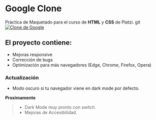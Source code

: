 # Google Clone
Práctica de Maquetado para el curso de **HTML** y **CSS** de Platzi.
git 
[![Clone de Google](https://media2.giphy.com/media/dZ8ZSkqJAEvb4j09gd/giphy.gif "Clone de Google")](https://media2.giphy.com/media/dZ8ZSkqJAEvb4j09gd/giphy.gif "Clone de Google")

## El proyecto contiene: 
- Mejoras responsive 
- Corrección de bugs
- Optimización para más navegadores (Edge, Chrome, Firefox, Opera)

### Actualización 
- Modo oscuro si tu navegador viene en dark mode por defecto.

**Proximamente**
>-  Dark Mode muy pronto con switch.
> - Mejoras de Accesibilidad.